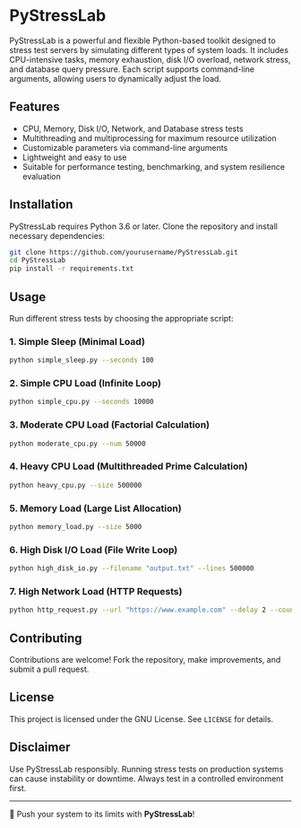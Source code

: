 # PyStressLab

PyStressLab is a powerful and flexible Python-based toolkit designed to stress test servers by simulating different types of system loads. It includes CPU-intensive tasks, memory exhaustion, disk I/O overload, network stress, and database query pressure. Each script supports command-line arguments, allowing users to dynamically adjust the load.

## Features
- CPU, Memory, Disk I/O, Network, and Database stress tests
- Multithreading and multiprocessing for maximum resource utilization
- Customizable parameters via command-line arguments
- Lightweight and easy to use
- Suitable for performance testing, benchmarking, and system resilience evaluation

## Installation
PyStressLab requires Python 3.6 or later. Clone the repository and install necessary dependencies:

```bash
git clone https://github.com/yourusername/PyStressLab.git
cd PyStressLab
pip install -r requirements.txt
```

## Usage
Run different stress tests by choosing the appropriate script:

### 1. Simple Sleep (Minimal Load)
```bash
python simple_sleep.py --seconds 100
```

### 2. Simple CPU Load (Infinite Loop)
```bash
python simple_cpu.py --seconds 10000
```

### 3. Moderate CPU Load (Factorial Calculation)
```bash
python moderate_cpu.py --num 50000
```

### 4. Heavy CPU Load (Multithreaded Prime Calculation)
```bash
python heavy_cpu.py --size 500000
```

### 5. Memory Load (Large List Allocation)
```bash
python memory_load.py --size 5000
```

### 6. High Disk I/O Load (File Write Loop)
```bash
python high_disk_io.py --filename "output.txt" --lines 500000
```

### 7. High Network Load (HTTP Requests)
```bash
python http_request.py --url "https://www.example.com" --delay 2 --count 300
```

## Contributing
Contributions are welcome! Fork the repository, make improvements, and submit a pull request.

## License
This project is licensed under the GNU License. See `LICENSE` for details.

## Disclaimer
Use PyStressLab responsibly. Running stress tests on production systems can cause instability or downtime. Always test in a controlled environment first.

---

🚀 Push your system to its limits with **PyStressLab**!

